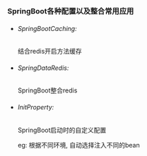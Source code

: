### SpringBoot各种配置以及整合常用应用


- ###### SpringBootCaching:
    结合redis开启方法缓存
- ###### SpringDataRedis:
    SpringBoot整合redis
- ###### InitProperty:
    SpringBoot启动时的自定义配置
    
    eg: 根据不同环境, 自动选择注入不同的bean